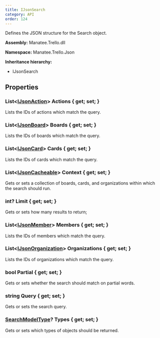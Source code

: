 ```yaml
---
title: IJsonSearch
category: API
order: 124
---
```


Defines the JSON structure for the Search object.

**Assembly:** Manatee.Trello.dll

**Namespace:** Manatee.Trello.Json

**Inheritance hierarchy:**

- IJsonSearch

## Properties

### List&lt;[IJsonAction](../IJsonAction#ijsonaction)&gt; Actions { get; set; }

Lists the IDs of actions which match the query.

### List&lt;[IJsonBoard](../IJsonBoard#ijsonboard)&gt; Boards { get; set; }

Lists the IDs of boards which match the query.

### List&lt;[IJsonCard](../IJsonCard#ijsoncard)&gt; Cards { get; set; }

Lists the IDs of cards which match the query.

### List&lt;[IJsonCacheable](../IJsonCacheable#ijsoncacheable)&gt; Context { get; set; }

Gets or sets a collection of boards, cards, and organizations within which the search should run.

### int? Limit { get; set; }

Gets or sets how many results to return;

### List&lt;[IJsonMember](../IJsonMember#ijsonmember)&gt; Members { get; set; }

Lists the IDs of members which match the query.

### List&lt;[IJsonOrganization](../IJsonOrganization#ijsonorganization)&gt; Organizations { get; set; }

Lists the IDs of organizations which match the query.

### bool Partial { get; set; }

Gets or sets whether the search should match on partial words.

### string Query { get; set; }

Gets or sets the search query.

### [SearchModelType](../SearchModelType#searchmodeltype)? Types { get; set; }

Gets or sets which types of objects should be returned.

